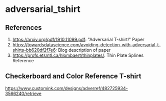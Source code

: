 # adversarial_tshirt

## References
1. https://arxiv.org/pdf/1910.11099.pdf: "Adversarial T-shirt!" Paper
2. https://towardsdatascience.com/avoiding-detection-with-adversarial-t-shirts-bb620df2f7e6: Blog description of paper
3. https://profs.etsmtl.ca/hlombaert/thinplates/: Thin Plate Splines Reference

## Checkerboard and Color Reference T-shirt
https://www.customink.com/designs/adverref/482725934-3566240/retrieve